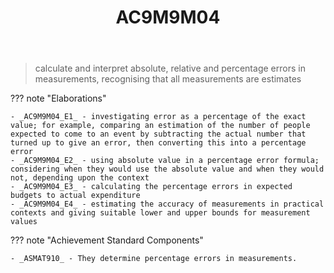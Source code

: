 ﻿---
backlinks:
- title: Learning Areas
  url: /memex/sense/Teaching/Curriculum/v9/v9-learning-areas.html
tags: australian-curriculum
title: AC9M9M04
type: note
---
> calculate and interpret absolute, relative and percentage errors in measurements, recognising that all measurements are estimates

??? note "Elaborations"

	- _AC9M9M04_E1_ - investigating error as a percentage of the exact value; for example, comparing an estimation of the number of people expected to come to an event by subtracting the actual number that turned up to give an error, then converting this into a percentage error
	- _AC9M9M04_E2_ - using absolute value in a percentage error formula; considering when they would use the absolute value and when they would not, depending upon the context
	- _AC9M9M04_E3_ - calculating the percentage errors in expected budgets to actual expenditure
	- _AC9M9M04_E4_ - estimating the accuracy of measurements in practical contexts and giving suitable lower and upper bounds for measurement values
??? note "Achievement Standard Components"

	- _ASMAT910_ - They determine percentage errors in measurements.